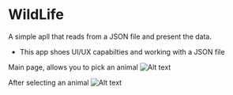 # WildLife

A simple apll that reads from a JSON file and present the data.
* This app shoes UI/UX capabilties and working with a JSON file 

Main page, allows you to pick an animal 
![Alt text](https://s11.postimg.org/5ngduchg3/Screen_Shot_2017-04-24_at_10.33.29.png "Main Page")


After selecting an animal
![Alt text](https://s13.postimg.org/40jx4fidj/Screen_Shot_2017-04-24_at_10.33.52.png "After selecting an animal")
